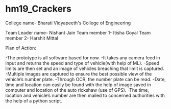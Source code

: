 # hm19_Crackers

College name- Bharati Vidyapeeth's College of Engineering

Team Leader name- Nishant Jain
Team member 1- Itisha Goyal
Team member 2- Harshit Mittal

Plan of Action:

-The prototype is all software based for now.
-It takes any camera feed in input and returns the speed and type of vehicle(with help of ML).
-Speed limits are then set and an image of vehicles breaching that limit is captured.
-Multiple images are captured to ensure the best possible view of the vehicle’s number plate.
-Through OCR, the number plate can be read.
-Date, time and location can easily be found with the help of image saved in computer and location of the auto rickshaw (use of GPS).
-The time, location and vehicle’s number are then mailed to concerned authorities with the help of a python script.
